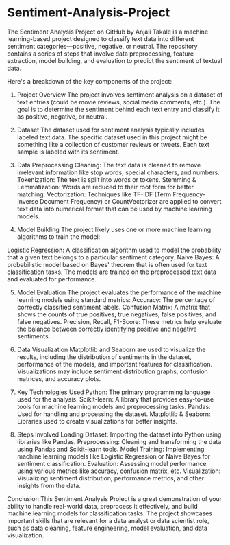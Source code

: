 # Sentiment-Analysis-Project

The Sentiment Analysis Project on GitHub by Anjali Takale is a machine learning-based project designed to classify text data into different sentiment categories—positive, negative, or neutral. The repository contains a series of steps that involve data preprocessing, feature extraction, model building, and evaluation to predict the sentiment of textual data.

Here's a breakdown of the key components of the project:

1. Project Overview
The project involves sentiment analysis on a dataset of text entries (could be movie reviews, social media comments, etc.). The goal is to determine the sentiment behind each text entry and classify it as positive, negative, or neutral.

2. Dataset
The dataset used for sentiment analysis typically includes labeled text data. The specific dataset used in this project might be something like a collection of customer reviews or tweets. Each text sample is labeled with its sentiment.

3. Data Preprocessing
Cleaning: The text data is cleaned to remove irrelevant information like stop words, special characters, and numbers.
Tokenization: The text is split into words or tokens.
Stemming & Lemmatization: Words are reduced to their root form for better matching.
Vectorization: Techniques like TF-IDF (Term Frequency-Inverse Document Frequency) or CountVectorizer are applied to convert text data into numerical format that can be used by machine learning models.

4. Model Building
The project likely uses one or more machine learning algorithms to train the model:

Logistic Regression: A classification algorithm used to model the probability that a given text belongs to a particular sentiment category.
Naive Bayes: A probabilistic model based on Bayes' theorem that is often used for text classification tasks.
The models are trained on the preprocessed text data and evaluated for performance.

5. Model Evaluation
The project evaluates the performance of the machine learning models using standard metrics:
Accuracy: The percentage of correctly classified sentiment labels.
Confusion Matrix: A matrix that shows the counts of true positives, true negatives, false positives, and false negatives.
Precision, Recall, F1-Score: These metrics help evaluate the balance between correctly identifying positive and negative sentiments.

6. Data Visualization
Matplotlib and Seaborn are used to visualize the results, including the distribution of sentiments in the dataset, performance of the models, and important features for classification.
Visualizations may include sentiment distribution graphs, confusion matrices, and accuracy plots.

7. Key Technologies Used
Python: The primary programming language used for the analysis.
Scikit-learn: A library that provides easy-to-use tools for machine learning models and preprocessing tasks.
Pandas: Used for handling and processing the dataset.
Matplotlib & Seaborn: Libraries used to create visualizations for better insights.

8. Steps Involved
Loading Dataset: Importing the dataset into Python using libraries like Pandas.
Preprocessing: Cleaning and transforming the data using Pandas and Scikit-learn tools.
Model Training: Implementing machine learning models like Logistic Regression or Naive Bayes for sentiment classification.
Evaluation: Assessing model performance using various metrics like accuracy, confusion matrix, etc.
Visualization: Visualizing sentiment distribution, performance metrics, and other insights from the data.

Conclusion
This Sentiment Analysis Project is a great demonstration of your ability to handle real-world data, preprocess it effectively, and build machine learning models for classification tasks. The project showcases important skills that are relevant for a data analyst or data scientist role, such as data cleaning, feature engineering, model evaluation, and data visualization.
